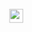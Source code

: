 <p><a href="https://www.linkedin.com/in/kevinsamoei/"><img src="https://img.shields.io/badge/linkedin-%230077B5.svg?&style=for-the-badge&logo=linkedin&logoColor=white" height=25></a>

